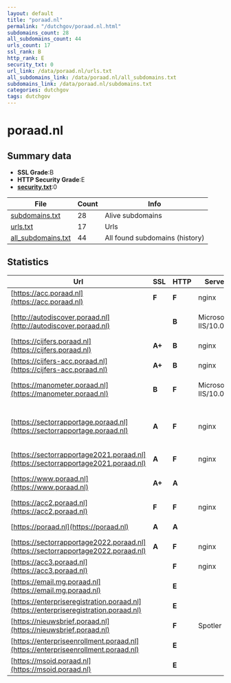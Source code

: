 ```yaml
---
layout: default
title: "poraad.nl"
permalink: "/dutchgov/poraad.nl.html"
subdomains_count: 28
all_subdomains_count: 44
urls_count: 17
ssl_rank: B
http_rank: E
security_txt: 0
url_link: /data/poraad.nl/urls.txt
all_subdomains_link: /data/poraad.nl/all_subdomains.txt
subdomains_link: /data/poraad.nl/subdomains.txt
categories: dutchgov
tags: dutchgov
---
```



# poraad.nl
## Summary data


 - **SSL Grade**:B
 - **HTTP Security Grade**:E
 - **[security.txt](https://www.digitaleoverheid.nl/nieuws/standaard-security-txt-nu-verplicht-voor-overheid/)**:0


| File       | Count | Info |
|------------|-------|------|
|[subdomains.txt](/DutchGovScope/data/poraad.nl/subdomains.txt)|28|Alive subdomains|
|[urls.txt](/DutchGovScope/data/poraad.nl/urls.txt)|17|Urls|
|[all_subdomains.txt](/DutchGovScope/data/poraad.nl/all_subdomains.txt)|44|All found subdomains (history)|


## Statistics


| Url | SSL | HTTP | Server | Cookie | HSTS | CORS | CTO | CSP | XFO | XXP | RP |FP| Tech |Title |
|--------|-------|-------|------|------|------|------|------|------|------|------|------|------|------|------|
|[https://acc.poraad.nl](https://acc.poraad.nl)| **F**| **F**|nginx| | | | | | | | :white_check_mark: | |Basic Nginx|401 Authorizatio...|
|[http://autodiscover.poraad.nl](http://autodiscover.poraad.nl)| | **B**|Microsoft-IIS/10.0|:white_check_mark: |:white_check_mark: | | | | :white_check_mark: | :white_check_mark: | :white_check_mark: | |IIS:10.0 Microsoft ASP.NET Windows Server||
|[https://cijfers.poraad.nl](https://cijfers.poraad.nl)| **A+**| **B**|nginx| |:white_check_mark: | | | | :white_check_mark: | | :white_check_mark: | |HSTS Nginx|Mendix|
|[https://cijfers-acc.poraad.nl](https://cijfers-acc.poraad.nl)| **A+**| **B**|nginx| |:white_check_mark: | | | | :white_check_mark: | | :white_check_mark: | |HSTS Nginx|403 Forbidden|
|[https://manometer.poraad.nl](https://manometer.poraad.nl)| **B**| **F**|Microsoft-IIS/10.0| | | | | | | | :white_check_mark: | |IIS:10.0 Microsoft ASP.NET:4.0.30319 Windows Server||
|[https://sectorrapportage.poraad.nl](https://sectorrapportage.poraad.nl)| **A**| **F**|nginx| | | | | | | | :white_check_mark: | |Cloudways Divi:4.21.0 MySQL Nginx PHP WordPress:6.4.3 Yoast SEO:21.5|Sectorrapportage...|
|[https://sectorrapportage2021.poraad.nl](https://sectorrapportage2021.poraad.nl)| **A**| **F**|nginx|:o: | | | | | | | :white_check_mark: | |Nginx|Home - povoraad|
|[https://www.poraad.nl](https://www.poraad.nl)| **A+**| **A**|| |:white_check_mark: | | | | :white_check_mark: | | :white_check_mark: | |Drupal:10 Google Tag Manager HSTS PHP|Home | PO-Raad|
|[https://acc2.poraad.nl](https://acc2.poraad.nl)| **F**| **F**|nginx| | | | | | | | :white_check_mark: | |Basic Nginx|401 Authorizatio...|
|[https://poraad.nl](https://poraad.nl)| **A**| **A**|| |:white_check_mark: | | | | :white_check_mark: | | :white_check_mark: | |HSTS|308 Permanent Re...|
|[https://sectorrapportage2022.poraad.nl](https://sectorrapportage2022.poraad.nl)| **A**| **F**|nginx|:o: | | | | | | | :white_check_mark: | |Alpine.js Nginx|Sectorrapportage...|
|[https://acc3.poraad.nl](https://acc3.poraad.nl)| | **F**|nginx| | | | | | | | :white_check_mark: | |Basic Nginx|401 Authorizatio...|
|[https://email.mg.poraad.nl](https://email.mg.poraad.nl)| | **E**|| | | | | | | | :white_check_mark: | |||
|[https://enterpriseregistration.poraad.nl](https://enterpriseregistration.poraad.nl)| | **E**|| | | | | | | | :white_check_mark: | |||
|[https://nieuwsbrief.poraad.nl](https://nieuwsbrief.poraad.nl)| | **F**|Spotler| | | | | | | | :white_check_mark: | |HSTS||
|[https://enterpriseenrollment.poraad.nl](https://enterpriseenrollment.poraad.nl)| | **E**|| | | | | | | | :white_check_mark: | |HSTS||
|[https://msoid.poraad.nl](https://msoid.poraad.nl)| | **E**|| | | | | | | | :white_check_mark: | ||Object moved|

